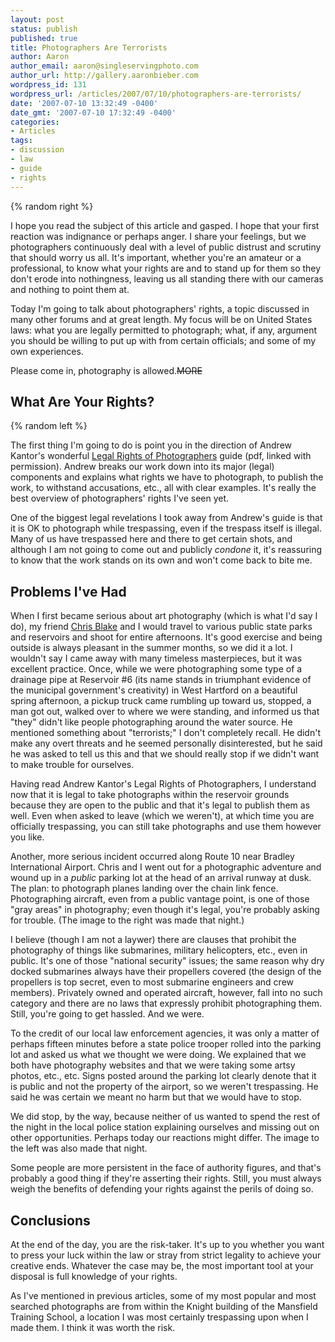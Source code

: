 ```yaml
---
layout: post
status: publish
published: true
title: Photographers Are Terrorists
author: Aaron
author_email: aaron@singleservingphoto.com
author_url: http://gallery.aaronbieber.com
wordpress_id: 131
wordpress_url: /articles/2007/07/10/photographers-are-terrorists/
date: '2007-07-10 13:32:49 -0400'
date_gmt: '2007-07-10 17:32:49 -0400'
categories:
- Articles
tags:
- discussion
- law
- guide
- rights
---
```


{% random right %}

I hope you read the subject of this article and gasped. I hope that your first
reaction was indignance or perhaps anger. I share your feelings, but we
photographers continuously deal with a level of public distrust and scrutiny
that should worry us all. It's important, whether you're an amateur or a
professional, to know what your rights are and to stand up for them so they
don't erode into nothingness, leaving us all standing there with our cameras and
nothing to point them at.

Today I'm going to talk about photographers' rights, a topic discussed in many
other forums and at great length. My focus will be on United States laws: what
you are legally permitted to photograph; what, if any, argument you should be
willing to put up with from certain officials; and some of my own experiences.

Please come in, photography is allowed.~~MORE~~

## What Are Your Rights?

{% random left %}

The first thing I'm going to do is point you in the direction of Andrew Kantor's
wonderful [Legal Rights of Photographers][lrp] guide (pdf, linked with
permission). Andrew breaks our work down into its major (legal) components and
explains what rights we have to photograph, to publish the work, to withstand
accusations, etc., all with clear examples. It's really the best overview of
photographers' rights I've seen yet.

[lrp]: http://www.kantor.com/useful/Legal-Rights-of-Photographers.pdf

One of the biggest legal revelations I took away from Andrew's guide is that it
is OK to photograph while trespassing, even if the trespass itself is
illegal. Many of us have trespassed here and there to get certain shots, and
although I am not going to come out and publicly _condone_ it, it's reassuring
to know that the work stands on its own and won't come back to bite me.

## Problems I've Had

When I first became serious about art photography (which is what I'd say I do),
my friend [Chris Blake](http://www.curiouslens.com) and I would travel to
various public state parks and reservoirs and shoot for entire afternoons. It's
good exercise and being outside is always pleasant in the summer months, so we
did it a lot. I wouldn't say I came away with many timeless masterpieces, but it
was excellent practice. Once, while we were photographing some type of a
drainage pipe at Reservoir #6 (its name stands in triumphant evidence of the
municipal government's creativity) in West Hartford on a beautiful spring
afternoon, a pickup truck came rumbling up toward us, stopped, a man got out,
walked over to where we were standing, and informed us that "they" didn't like
people photographing around the water source. He mentioned something about
"terrorists;" I don't completely recall. He didn't make any overt threats and he
seemed personally disinterested, but he said he was asked to tell us this and
that we should really stop if we didn't want to make trouble for ourselves.

Having read Andrew Kantor's Legal Rights of Photographers, I understand now that
it is legal to take photographs within the reservoir grounds because they are
open to the public and that it's legal to publish them as well. Even when asked
to leave (which we weren't), at which time you are officially trespassing, you
can still take photographs and use them however you like.

Another, more serious incident occurred along Route 10 near Bradley
International Airport. Chris and I went out for a photographic adventure and
wound up in a *public* parking lot at the head of an arrival runway at dusk. The
plan: to photograph planes landing over the chain link fence. Photographing
aircraft, even from a public vantage point, is one of those "gray areas" in
photography; even though it's legal, you're probably asking for trouble. (The
image to the right was made that night.)

I believe (though I am not a laywer) there are clauses that prohibit the
photography of things like submarines, military helicopters, etc., even in
public. It's one of those "national security" issues; the same reason why dry
docked submarines always have their propellers covered (the design of the
propellers is top secret, even to most submarine engineers and crew
members). Privately owned and operated aircraft, however, fall into no such
category and there are no laws that expressly prohibit photographing
them. Still, you're going to get hassled. And we were.

To the credit of our local law enforcement agencies, it was only a matter of
perhaps fifteen minutes before a state police trooper rolled into the parking
lot and asked us what we thought we were doing. We explained that we both have
photography websites and that we were taking some artsy photos, etc., etc. Signs
posted around the parking lot clearly denote that it is public and not the
property of the airport, so we weren't trespassing. He said he was certain we
meant no harm but that we would have to stop.

We did stop, by the way, because neither of us wanted to spend the rest of the
night in the local police station explaining ourselves and missing out on other
opportunities. Perhaps today our reactions might differ. The image to the left
was also made that night.

Some people are more persistent in the face of authority figures, and that's
probably a good thing if they're asserting their rights. Still, you must always
weigh the benefits of defending your rights against the perils of doing so.

## Conclusions

At the end of the day, you are the risk-taker. It's up to you whether you want
to press your luck within the law or stray from strict legality to achieve your
creative ends. Whatever the case may be, the most important tool at your
disposal is full knowledge of your rights.

As I've mentioned in previous articles, some of my most popular and most
searched photographs are from within the Knight building of the Mansfield
Training School, a location I was most certainly trespassing upon when I made
them. I think it was worth the risk.
